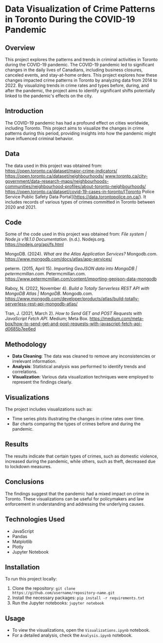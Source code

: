 # Data Visualization of Crime Patterns in Toronto During the COVID-19 Pandemic

## Overview
This project explores the patterns and trends in criminal activities in Toronto during the COVID-19 pandemic. 
The COVID-19 pandemic led to significant changes in the daily lives of Canadians, including business closures, canceled events, and stay-at-home orders. This project explores how these changes impacted crime patterns in Toronto by analyzing data from 2014 to 2022. By visualizing trends in crime rates and types before, during, and after the pandemic, the project aims to identify significant shifts potentially linked to the pandemic's effects on the city.

## Introduction
The COVID-19 pandemic has had a profound effect on cities worldwide, including Toronto. This project aims to visualize the changes in crime patterns during this period, providing insights into how the pandemic might have influenced criminal behavior.

## Data
The data used in this project was obtained from:
https://open.toronto.ca/dataset/major-crime-indicators/
https://open.toronto.ca/dataset/neighbourhoods/
www.toronto.ca/city-government/data-research-maps/neighbourhoods-communities/neighbourhood-profiles/about-toronto-neighbourhoods/
https://open.toronto.ca/dataset/covid-19-cases-in-toronto/[Toronto Police Service Public Safety Data Portal](https://data.torontopolice.on.ca/). It includes records of various types of crimes committed in Toronto between 2020 and 2021.

## Code
Some of the code used in this project was obtained from:
*File system | Node.js v18.1.0 Documentation*. (n.d.). Nodejs.org. <https://nodejs.org/api/fs.html>

MongoDB. (2024). *What are the Atlas Application Services?* Mongodb.com. <https://www.mongodb.com/docs/atlas/app-services/>

peterm. (2015, April 15). *Importing GeoJSON data into MongoDB | petermcmillan.com*. Petermcmillan.com. <https://www.petermcmillan.com/content/importing-geojson-data-mongodb>

Raboy, N. (2022, November 4). *Build a Totally Serverless REST API with MongoDB Atlas | MongoDB*. Mongodb.com. <https://www.mongodb.com/developer/products/atlas/build-totally-serverless-rest-api-mongodb-atlas/>

Tran, J. (2021, March 2). *How to Send GET and POST Requests with JavaScript Fetch API*. Medium; Meta Box. <https://medium.com/meta-box/how-to-send-get-and-post-requests-with-javascript-fetch-api-d0685b7ee6ed>

## Methodology
- **Data Cleaning**: The data was cleaned to remove any inconsistencies or irrelevant information.
- **Analysis**: Statistical analysis was performed to identify trends and correlations.
- **Visualization**: Various data visualization techniques were employed to represent the findings clearly.

## Visualizations
The project includes visualizations such as:
- Time series plots illustrating the changes in crime rates over time.
- Bar charts comparing the types of crimes before and during the pandemic.

## Results
The results indicate that certain types of crimes, such as domestic violence, increased during the pandemic, while others, such as theft, decreased due to lockdown measures.

## Conclusions
The findings suggest that the pandemic had a mixed impact on crime in Toronto. These visualizations can be useful for policymakers and law enforcement in understanding and addressing the underlying causes.

## Technologies Used
- JavaScript
- Pandas
- Matplotlib
- Plotly
- Jupyter Notebook

## Installation
To run this project locally:
1. Clone the repository: `git clone https://github.com/username/repository-name.git`
2. Install the necessary packages: `pip install -r requirements.txt`
3. Run the Jupyter notebooks: `jupyter notebook`

## Usage
- To view the visualizations, open the `Visualizations.ipynb` notebook.
- For a detailed analysis, check the `Analysis.ipynb` notebook.

